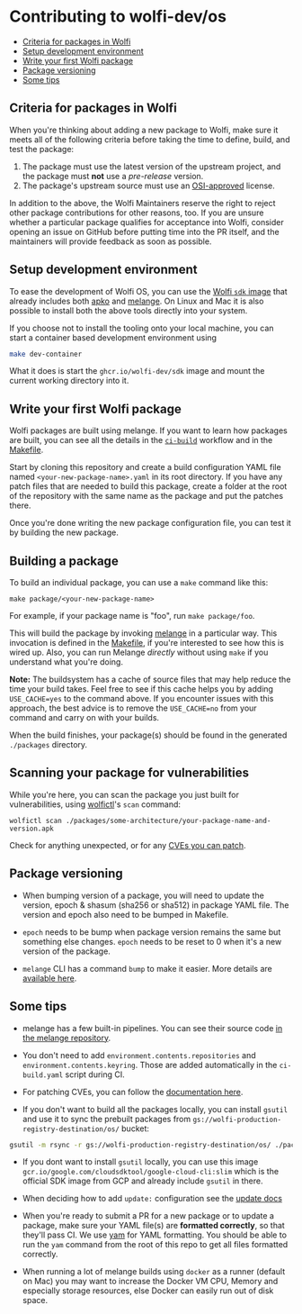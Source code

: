# Contributing to wolfi-dev/os

<!-- toc -->
- [Criteria for packages in Wolfi](#criteria-for-packages-in-wolfi)
- [Setup development environment](#setup-development-environment)
- [Write your first Wolfi package](#write-your-first-wolfi-package)
- [Package versioning](#package-versioning)
- [Some tips](#some-tips)
<!-- /toc -->

## Criteria for packages in Wolfi

When you're thinking about adding a new package to Wolfi, make sure it meets all of the following criteria before taking the time to define, build, and test the package:

1. The package must use the latest version of the upstream project, and the package must **not** use a _pre-release_ version.
2. The package's upstream source must use an [OSI-approved](https://opensource.org/licenses) license.

In addition to the above, the Wolfi Maintainers reserve the right to reject other package contributions for other reasons, too. If you are unsure whether a particular package qualifies for acceptance into Wolfi, consider opening an issue on GitHub before putting time into the PR itself, and the maintainers will provide feedback as soon as possible.

## Setup development environment

To ease the development of Wolfi OS, you can use the [Wolfi `sdk` image](https://github.com/wolfi-dev/tools/pkgs/container/sdk) that already includes both [apko](https://github.com/chainguard-dev/apko) and [melange](https://github.com/chainguard-dev/melange).
On Linux and Mac it is also possible to install both the above tools directly into your system.

If you choose not to install the tooling onto your local machine, you can start a container based development environment using

```sh
make dev-container
```

What it does is start the `ghcr.io/wolfi-dev/sdk` image and mount the current working directory into it.

## Write your first Wolfi package

Wolfi packages are built using melange. If you want to learn how packages are built, you can see all the details in the [`ci-build`](.github/workflows/ci-build.yaml) workflow and in the [Makefile](Makefile).

Start by cloning this repository and create a build configuration YAML file named `<your-new-package-name>.yaml` in its root directory. If you have any patch files that are needed to build this package, create a folder at the root of the repository with the same name as the package and put the patches there.

Once you're done writing the new package configuration file, you can test it by building the new package.

## Building a package

To build an individual package, you can use a `make` command like this:

```text
make package/<your-new-package-name>
```

For example, if your package name is "foo", run `make package/foo`.

This will build the package by invoking [melange](https://github.com/chainguard-dev/melange) in a particular way. This invocation is defined in the [Makefile](Makefile), if you're interested to see how this is wired up. Also, you can run Melange _directly_ without using `make` if you understand what you're doing.

**Note:** The buildsystem has a cache of source files that may help reduce the time your build takes. Feel free to see if this cache helps you by adding `USE_CACHE=yes` to the command above. If you encounter issues with this approach, the best advice is to remove the `USE_CACHE=no` from your command and carry on with your builds.

When the build finishes, your package(s) should be found in the generated `./packages` directory.

## Scanning your package for vulnerabilities

While you're here, you can scan the package you just built for vulnerabilities, using [wolfictl](https://github.com/wolfi-dev/wolfictl)'s `scan` command:

```shell
wolfictl scan ./packages/some-architecture/your-package-name-and-version.apk
```

Check for anything unexpected, or for any [CVEs you can patch](./HOW_TO_PATCH_CVES.md).

## Package versioning

- When bumping version of a package, you will need to update the version, epoch & shasum (sha256 or sha512) in package YAML file. The version and epoch also need to be bumped in Makefile.

- `epoch` needs to be bump when package version remains the same but something else changes. `epoch` needs to be reset to 0 when it's a new version of the package.

- `melange` CLI has a command `bump` to make it easier. More details are [available here](https://github.com/chainguard-dev/melange/blob/f52b622351657fd9ccdb7e3bfb124caef61ad651/NEWS.md).

## Some tips

- melange has a few built-in pipelines. You can see their source code [in the melange repository](https://github.com/chainguard-dev/melange/tree/main/pkg/build/pipelines).

- You don't need to add `environment.contents.repositories` and `environment.contents.keyring`. Those are added automatically in the `ci-build.yaml` script during CI.

- For patching CVEs, you can follow the [documentation here](HOW_TO_PATCH_CVES.md).

- If you don't want to build all the packages locally, you can install `gsutil` and use it to sync the prebuilt packages from `gs://wolfi-production-registry-destination/os/` bucket:

```sh
gsutil -m rsync -r gs://wolfi-production-registry-destination/os/ ./packages
```

- If you dont want to install `gsutil` locally, you can use this image `gcr.io/google.com/cloudsdktool/google-cloud-cli:slim` which is the official SDK image from GCP and already include `gsutil` in there.

- When deciding how to add `update:` configuration see the [update docs](./docs/UPDATES.md)

- When you're ready to submit a PR for a new package or to update a package, make sure your YAML file(s) are **formatted correctly**, so that they'll pass CI. We use [yam](https://github.com/chainguard-dev/yam) for YAML formatting. You should be able to run the `yam` command from the root of this repo to get all files formatted correctly.

- When running a lot of melange builds using `docker` as a runner (default on Mac) you may want to increase the Docker VM CPU, Memory and especially storage resources, else Docker can easily run out of disk space.
